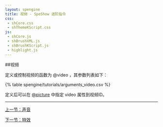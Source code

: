 ```yaml
---
layout: spengine
title: 视频 - SpeShow 进阶指令
css:
 - shCore.css
 - shThemeKScript.css
js:
 - shCore.js
 - shBrushXML.js
 - shBrushKScript.js
 - highlight.js
---
```


##视频

定义或控制视频的函数为 @video ，其参数列表如下：

{% table spengine/tutorials/arguments_video.csv %}

定义后可以在 [@picture](tutorial_3.html#part_4) 中指定 video 属性到视频ID。

**********************************************************************

[上一节：声音](tutorial_advanced_sound.html)

[下一节：特效](tutorial_advanced_effect.html)

